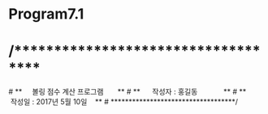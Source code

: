 # Program7.1
# /***********************************
# **     볼링 점수 계산 프로그램       **
# **      작성자 : 홍길동             **
# **      작성일 : 2017년 5월 10일    **
# ***********************************/
